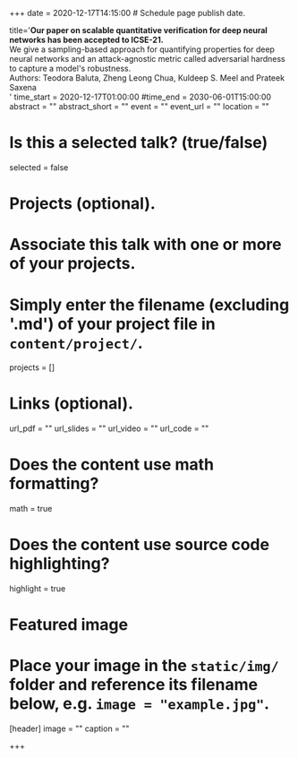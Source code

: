 +++
date = 2020-12-17T14:15:00  # Schedule page publish date.

title='<b>Our paper on scalable quantitative verification for deep neural networks has been accepted to ICSE-21.</b> <br>We give a sampling-based approach for quantifying properties for deep neural networks and an attack-agnostic metric called adversarial hardness to capture a model&apos;s robustness. <br> Authors: Teodora Baluta, Zheng Leong Chua, Kuldeep S. Meel and Prateek Saxena <br> '
time_start = 2020-12-17T01:00:00
#time_end = 2030-06-01T15:00:00
abstract = ""
abstract_short = ""
event = ""
event_url = ""
location = ""

# Is this a selected talk? (true/false)
selected = false

# Projects (optional).
#   Associate this talk with one or more of your projects.
#   Simply enter the filename (excluding '.md') of your project file in `content/project/`.
projects = []

# Links (optional).
url_pdf = ""
url_slides = ""
url_video = ""
url_code = ""

# Does the content use math formatting?
math = true

# Does the content use source code highlighting?
highlight = true

# Featured image
# Place your image in the `static/img/` folder and reference its filename below, e.g. `image = "example.jpg"`.
[header]
image = ""
caption = ""

+++
